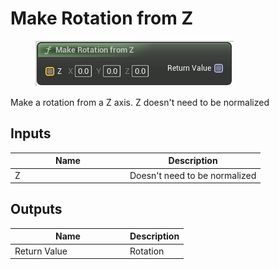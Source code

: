# Make Rotation from Z

<div align="left" data-full-width="false">

<figure><img src="Make_Rotation_from_Z.png" alt=""><figcaption></figcaption></figure>

</div>

Make a rotation from a Z axis. Z doesn't need to be normalized

## Inputs

<table>
<thead><tr><th width="170">Name</th><th>Description</th></tr></thead>
<tbody>
<tr><td>Z</td><td>Doesn't need to be normalized</td></tr>
</tbody>
</table>

## Outputs

<table>
<thead><tr><th width="170">Name</th><th>Description</th></tr></thead>
<tbody>
<tr><td>Return Value</td><td>Rotation</td></tr>
</tbody>
</table>